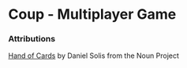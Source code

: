 # Coup - Multiplayer Game

### Attributions

[Hand of Cards](https://thenounproject.com/term/hand-of-cards/219514/) by Daniel Solis from the Noun Project

